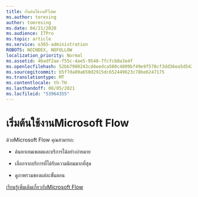 ```yaml
---
title: เริ่มต้นใช้งานFlow
ms.author: toresing
author: tomresing
ms.date: 04/21/2020
ms.audience: ITPro
ms.topic: article
ms.service: o365-administration
ROBOTS: NOINDEX, NOFOLLOW
localization_priority: Normal
ms.assetid: 46adf2ae-f55c-4ae5-9540-7fcfcb0a3e4f
ms.openlocfilehash: 52bb7980243cd4eedca500c4809bf49e9f578cf3dd36ea5d543f0780c4606ff2
ms.sourcegitcommit: b5f7da89a650d2915dc652449623c78be6247175
ms.translationtype: MT
ms.contentlocale: th-TH
ms.lasthandoff: 08/05/2021
ms.locfileid: "53964355"
---
```

# <a name="get-started-with-microsoft-flow"></a>เริ่มต้นใช้งานMicrosoft Flow

ด้วยMicrosoft Flow คุณสามารถ:
  
- ค้นหาเทมเพลตและบริการได้อย่างง่ายดาย
    
- เลือกจากบริการที่ได้รับความนิยมมากที่สุด
    
- ดูภาพรวมของแต่ละขั้นตอน
    
[เรียนรู้เพิ่มเติมเกี่ยวกับMicrosoft Flow](https://go.microsoft.com/fwlink/?linkid=874446)
  


